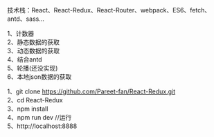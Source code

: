 技术栈：React、React-Redux、React-Router、webpack、ES6、fetch、antd、sass...                                                                           

1、计数器                                                                                                                               
2、静态数据的获取                                                                                                                                                
3、动态数据的获取                                                                                                                                               
4、结合antd                                                                                                                                  
5、轮播(还没实现)                                                                                                                           
6、本地json数据的获取                                                                                                                               


1、git clone https://github.com/Pareet-fan/React-Redux.git                                                                                                           
2、cd React-Redux                                                                                                                                     
3、npm install                                                                                                                                
4、npm run dev       //运行                                                                                                                              
5、http://localhost:8888                                                                                                                                             

